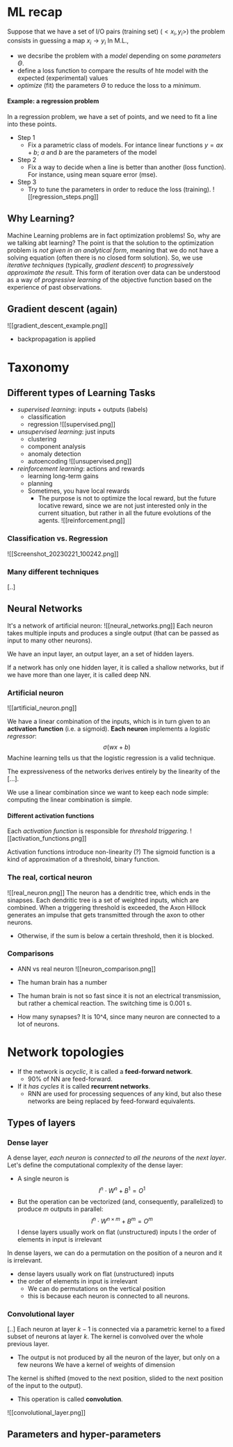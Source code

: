 # ML recap
Suppose that we have a set of I/O pairs (training set)
$({<x_i, y_i>})$
the problem consists in guessing a map $x_i \rightarrow y_i$
In M.L., 
- we decsribe the problem with a _model_ depending on some _parameters_ $\Theta$.  
- define a loss function to compare the results of hte model with the expected (experimental) values 
- _optimize_ (fit) the parameters $\Theta$ to reduce the loss to a _minimum_. 

#### Example: a regression problem
In a regression problem, we have a set of points, and we need to fit a line into these points. 
- Step 1
	- Fix a parametric class of models. For intance linear functions $y = ax + b$; $a$ and $b$ are the parameters of the model
- Step 2
	- Fix a way to decide when a line is better than another (loss function). For instance, using mean square error (mse).
- Step 3
	- Try to tune the parameters in order to reduce the loss (training).
![[regression_steps.png]]

## Why Learning?
Machine Learning problems are in fact optimization problems!
So, why are we talking abt learning?
The point is that the solution to the optimization problem is _not given in an analytical form_, meaning that we do not have a solving equation (often there is no closed form solution). 
So, we use _iterative techniques_ (typically, _gradient descent_) to _progressively approximate the result_. 
This form of iteration over data can be understood as a way of _progressive learning_ of the objective function based on the experience of past observations.

## Gradient descent (again)
![[gradient_descent_example.png]]
- backpropagation is applied

# Taxonomy

## Different types of Learning Tasks

- _supervised learning_: inputs + outputs (labels) 
	- classification 
	- regression
	![[supervised.png]]
- _unsupervised learning_: just inputs 
	- clustering 
	- component analysis 
	- anomaly detection 
	- autoencoding
	![[unsupervised.png]]
- _reinforcement learning_: actions and rewards 
	- learning long-term gains 
	- planning
	- Sometimes, you have local rewards
		- The purpose is not to optimize the local reward, but the future locative reward, since we are not just interested only in the current situation, but rather in all the future evolutions of the agents. 
![[reinforcement.png]]

### Classification vs. Regression
![[Screenshot_20230221_100242.png]]

### Many different techniques
\[..\]

## Neural Networks
It's a network of artificial neuron:
![[neural_networks.png]]
Each neuron takes multiple inputs and produces a single output (that can be passed as input to many other neurons).

We have an input layer, an output layer, an a set of hidden layers. 

If a network has only one hidden layer, it is called a shallow networks, but if we have more than one layer, it is called deep NN. 

### Artificial neuron
![[artificial_neuron.png]]

We have a linear combination of the inputs, which is in turn given to an __activation function__ (i.e. a sigmoid). 
__Each neuron__ implements a _logistic regressor_: $$\sigma(wx +b)$$Machine learning tells us that the logistic regression is a valid technique. 

The expressiveness of the networks derives entirely by the linearity of the \[...\].

We use a linear combination since we want to keep each node simple: computing the linear combination is simple. 

#### Different activation functions
Each _activation function_ is responsible for _threshold triggering_. 
![[activation_functions.png]]

Activation functions introduce non-linearity (?)
The sigmoid function is a kind of approximation of a threshold, binary function. 


### The real, cortical neuron
![[real_neuron.png]]
The neuron has a dendritic tree, which ends in the sinapses. Each dendritic tree is a set of weighted inputs, which are combined. When a triggering threshold is exceeded, the Axon Hillock generates an impulse that gets transmitted through the axon to other neurons. 
- Otherwise, if the sum is below a certain threshold, then it is blocked. 

### Comparisons
- ANN vs real neuron
![[neuron_comparison.png]]

- The human brain has a number 
- The human brain is not so fast since it is not an electrical transmission, but rather a chemical reaction. The switching time is 0.001 s. 
- How many synapses? It is 10^4, since many neuron are connected to a lot of neurons. 

# Network topologies
- If the network is _acyclic_, it is called a __feed-forward network__. 
	- 90% of NN are feed-forward. 
- If it _has cycles_ it is called __recurrent networks__.
	- RNN are used for processing sequences of any kind, but also these networks are being replaced by feed-forward equivalents. 

## Types of layers

### Dense layer
A dense layer, _each neuron_ is _connected_ to _all the neurons_ of the _next layer_. 
Let's define the computational complexity of the dense layer:
- A single neuron is 
$$
I^n \cdot W^{n} + B^1 = O^1
$$
- But the operation can be vectorized (and, consequently, parallelized) to produce $m$ outputs in parallel: 
$$
I^n \cdot W^{n \times m} + B^m = O^m 
$$
I dense layers usually work on flat (unstructured) inputs I the order of elements in input is irrelevant

In dense layers, we can do a permutation on the position of a neuron and it is irrelevant.  

- dense layers usually work on flat (unstructured) inputs 
- the order of elements in input is irrelevant
	- We can do permutations on the vertical position 
	- this is because each neuron is connected to all neurons. 

### Convolutional layer 
\[..\]
Each neuron at layer $k − 1$ is connected via a parametric kernel to a fixed subset of neurons at layer $k$. The kernel is convolved over the whole previous layer.

- The output is not produced by all the neuron of the layer, but only on a few neurons
We have a kernel of weights of dimension 

The kernel is shifted (moved to the next position, slided to the next position of the input to the output). 
- This operation is called __convolution__.

![[convolutional_layer.png]]

## Parameters and hyper-parameters 
